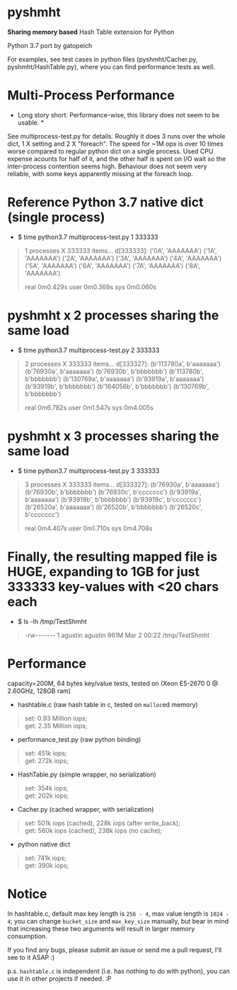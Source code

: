pyshmht
=======

**Sharing memory based** Hash Table extension for Python

Python 3.7 port by gatopeich

For examples, see test cases in python files (pyshmht/Cacher.py, pyshmht/HashTable.py), where you can find performance tests as well.


Multi-Process Performance
=========================

* Long story short: Performance-wise, this library does not seem to be usable. *

See multiprocess-test.py for details. Roughly it does 3 runs over the whole dict, 1 X setting and 2 X "foreach".
The speed for ~1M ops is over 10 times worse compared to regular python dict on a single process.
Used CPU expense acounts for half of it, and the other half is spent on I/O wait so the inter-process contention seems high.
Behaviour does not seem very reliable, with some keys apparently missing at the foreach loop.

# Reference Python 3.7 native dict (single process)
* $ time python3.7 multiprocess-test.py 1 333333
> 1 processes X 333333 items...
> d[333333]: ('0A', 'AAAAAAA') ('1A', 'AAAAAAA') ('2A', 'AAAAAAA') ('3A', 'AAAAAAA') ('4A', 'AAAAAAA') ('5A', 'AAAAAAA') ('6A', 'AAAAAAA') ('7A', 'AAAAAAA') ('8A', 'AAAAAAA')
>
> real	0m0.429s
> user	0m0.369s
> sys	0m0.060s

# pyshmht x 2 processes sharing the same load
* $ time python3.7 multiprocess-test.py 2 333333
> 2 processes X 333333 items...
> d[333327]: (b'113780a', b'aaaaaaa') (b'76930a', b'aaaaaaa') (b'76930b', b'bbbbbbb') (b'113780b', b'bbbbbbb') (b'130769a', b'aaaaaaa') (b'93919a', b'aaaaaaa') (b'93919b', b'bbbbbbb') (b'164056b', b'bbbbbbb') (b'130769b', b'bbbbbbb')
> 
> real	0m6.782s
> user	0m1.547s
> sys	0m4.005s

# pyshmht x 3 processes sharing the same load
* $ time python3.7 multiprocess-test.py 3 333333
> 3 processes X 333333 items...
> d[333327]: (b'76930a', b'aaaaaaa') (b'76930b', b'bbbbbbb') (b'76930c', b'ccccccc') (b'93919a', b'aaaaaaa') (b'93919b', b'bbbbbbb') (b'93919c', b'ccccccc') (b'26520a', b'aaaaaaa') (b'26520b', b'bbbbbbb') (b'26520c', b'ccccccc')
> 
> real	0m4.407s
> user	0m1.710s
> sys	0m4.708s

# Finally, the resulting mapped file is HUGE, expanding to 1GB for just 333333 key-values with <20 chars each
* $ ls -lh /tmp/TestShmht
> -rw------- 1 agustin agustin 961M Mar  2 00:22 /tmp/TestShmht


Performance
===========

capacity=200M, 64 bytes key/value tests, tested on (Xeon E5-2670 0 @ 2.60GHz, 128GB ram)

* hashtable.c (raw hash table in c, tested on `malloc`ed memory)
> set: 0.93 Million iops;  
> get: 2.35 Million iops;

* performance\_test.py (raw python binding)
> set: 451k iops;  
> get: 272k iops;

* HashTable.py (simple wrapper, no serialization)
> set: 354k iops;  
> get: 202k iops;

* Cacher.py (cached wrapper, with serialization)
> set: 501k iops (cached), 228k iops (after write\_back);  
> get: 560k iops (cached), 238k iops (no cache);

* python native dict
> set: 741k iops;  
> get: 390k iops;

Notice
======

In hashtable.c, default max key length is `256 - 4`, max value length is `1024 - 4`; you can change `bucket_size` and `max_key_size` manually, but bear in mind that increasing these two arguments will result in larger memory consumption.

If you find any bugs, please submit an issue or send me a pull request, I'll see to it ASAP :)

p.s. `hashtable.c` is independent (i.e. has nothing to do with python), you can use it in other projects if needed. :P

